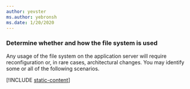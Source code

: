 ```yaml
---
author: yevster
ms.author: yebronsh
ms.date: 1/20/2020
---
```


### Determine whether and how the file system is used

Any usage of the file system on the application server will require reconfiguration or, in rare cases, architectural changes. You may identify some or all of the following scenarios.

[!INCLUDE [static-content](includes/static-content.md)]
